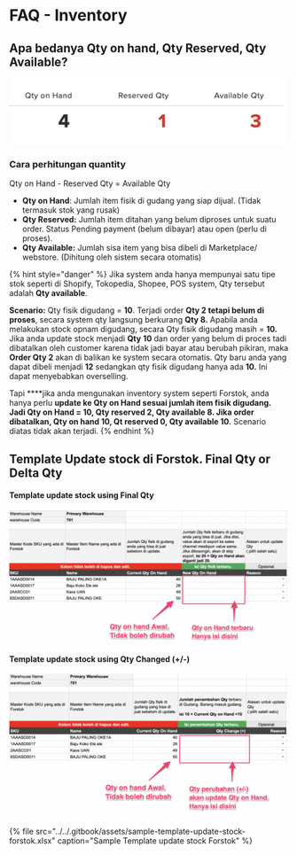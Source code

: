 # FAQ - Inventory

## Apa bedanya Qty on hand, Qty Reserved, Qty Available?

![](../../.gitbook/assets/qty-type-in-forstok.png)

### **Cara perhitungan quantity**  

Qty on Hand - Reserved Qty = Available Qty

* **Qty on Hand**: Jumlah item fisik di gudang yang siap dijual. \(Tidak termasuk stok yang rusak\)
* **Qty Reserved:** Jumlah item ditahan yang belum diproses untuk suatu order. Status Pending payment \(belum dibayar\) atau open \(perlu di proses\).
* **Qty Available:** Jumlah sisa item yang bisa dibeli di Marketplace/ webstore. \(Dihitung oleh sistem secara otomatis\) 

{% hint style="danger" %}
Jika system anda hanya mempunyai satu tipe stok seperti di Shopify, Tokopedia, Shopee, POS system, Qty tersebut adalah **Qty available**. 

**Scenario:** Qty fisik digudang = **10**. Terjadi order **Qty 2 tetapi belum di proses**, secara system qty langsung berkurang **Qty 8.** Apabila anda melakukan stock opnam digudang, secara Qty fisik digudang masih = **10.** Jika anda update stock menjadi  **Qty** **10** dan order yang belum di proces tadi dibatalkan oleh customer karena tidak jadi bayar atau berubah pikiran, maka **Order Qty 2** akan di balikan ke system secara otomatis. Qty baru anda yang dapat dibeli menjadi **12** sedangkan qty fisik digudang hanya ada **10.** Ini dapat menyebabkan overselling. 

Tapi ****jika anda mengunakan inventory system seperti Forstok, anda hanya perlu **update ke Qty on Hand sesuai jumlah item fisik digudang. Jadi Qty on Hand = 10, Qty reserved 2, Qty available 8. Jika order dibatalkan, Qty on hand 10, Qt reserved 0, Qty available 10.** Scenario diatas tidak akan terjadi. 
{% endhint %}

## Template Update stock di Forstok. Final Qty or Delta Qty

#### Template update stock using Final Qty

![Template update stock using Qty Final](../../.gitbook/assets/qty-update-final%20%281%29.png)

#### Template update stock using Qty Changed \(+/-\)

![Template update stock using Qty Changed](../../.gitbook/assets/qty-update-delta.png)

{% file src="../../.gitbook/assets/sample-template-update-stock-forstok.xlsx" caption="Sample Template update stock Forstok" %}

